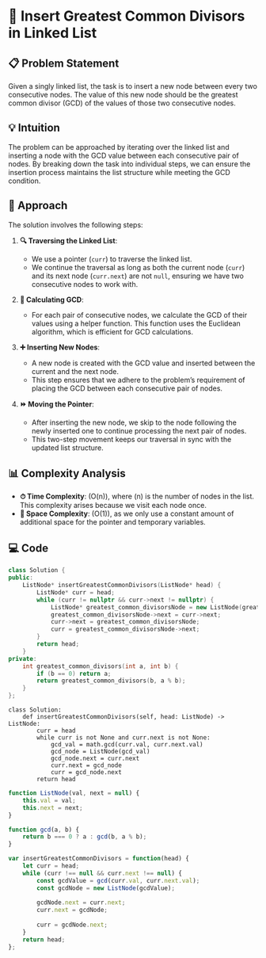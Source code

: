 # 🧮 Insert Greatest Common Divisors in Linked List

## 📋 Problem Statement
Given a singly linked list, the task is to insert a new node between every two consecutive nodes. The value of this new node should be the greatest common divisor (GCD) of the values of those two consecutive nodes.

## 💡 Intuition
The problem can be approached by iterating over the linked list and inserting a node with the GCD value between each consecutive pair of nodes. By breaking down the task into individual steps, we can ensure the insertion process maintains the list structure while meeting the GCD condition.

## 🔄 Approach
The solution involves the following steps:

1. **🔍 Traversing the Linked List**: 
   - We use a pointer (`curr`) to traverse the linked list.
   - We continue the traversal as long as both the current node (`curr`) and its next node (`curr.next`) are not `null`, ensuring we have two consecutive nodes to work with.

2. **🧩 Calculating GCD**: 
   - For each pair of consecutive nodes, we calculate the GCD of their values using a helper function. This function uses the Euclidean algorithm, which is efficient for GCD calculations.

3. **➕ Inserting New Nodes**: 
   - A new node is created with the GCD value and inserted between the current and the next node.
   - This step ensures that we adhere to the problem’s requirement of placing the GCD between each consecutive pair of nodes.

4. **⏩ Moving the Pointer**: 
   - After inserting the new node, we skip to the node following the newly inserted one to continue processing the next pair of nodes.
   - This two-step movement keeps our traversal in sync with the updated list structure.

## 📊 Complexity Analysis
- **⏱ Time Complexity**: \(O(n)\), where \(n\) is the number of nodes in the list. This complexity arises because we visit each node once.
- **💾 Space Complexity**: \(O(1)\), as we only use a constant amount of additional space for the pointer and temporary variables.

## 💻 Code
```cpp []
class Solution {
public:
    ListNode* insertGreatestCommonDivisors(ListNode* head) {
        ListNode* curr = head;
        while (curr != nullptr && curr->next != nullptr) {
            ListNode* greatest_common_divisorsNode = new ListNode(greatest_common_divisors(curr->val, curr->next->val));
            greatest_common_divisorsNode->next = curr->next;
            curr->next = greatest_common_divisorsNode;
            curr = greatest_common_divisorsNode->next;
        }
        return head;
    }
private:
    int greatest_common_divisors(int a, int b) {
        if (b == 0) return a;
        return greatest_common_divisors(b, a % b);
    }
};
```
```python3 []
class Solution:
    def insertGreatestCommonDivisors(self, head: ListNode) -> ListNode:
        curr = head
        while curr is not None and curr.next is not None:
            gcd_val = math.gcd(curr.val, curr.next.val)
            gcd_node = ListNode(gcd_val)
            gcd_node.next = curr.next
            curr.next = gcd_node
            curr = gcd_node.next
        return head
```
```js []
function ListNode(val, next = null) {
    this.val = val;
    this.next = next;
}

function gcd(a, b) {
    return b === 0 ? a : gcd(b, a % b);
}

var insertGreatestCommonDivisors = function(head) {
    let curr = head;
    while (curr !== null && curr.next !== null) {
        const gcdValue = gcd(curr.val, curr.next.val);
        const gcdNode = new ListNode(gcdValue);
        
        gcdNode.next = curr.next;
        curr.next = gcdNode;
        
        curr = gcdNode.next;
    }
    return head;
};
```
